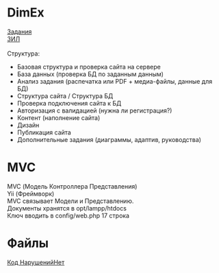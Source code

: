 # DimEx
[Задания](https://bom.firpo.ru/Public/87)
<br>
[ЗИЛ](https://zealdocs.org/)
<br>
<br>
Структура:
- Базовая структура и проверка сайта на сервере
- База данных (проверка БД по заданным данным)
- Анализ задания (распечатка или PDF + медиа-файлы, данные для БД)
- Структура сайта / Структура БД
- Проверка подключения сайта к БД
- Авторизация с валидацией (нужна ли регистрация?)
- Контент (наполнение сайта)
- Дизайн
- Публикация сайта
- Дополнительные задания (диаграммы, адаптив, руководства)

# MVC
MVC (Модель Контроллера Представления)
<br>
Yii (Фреймворк)
<br>
MVC связывает Модели и Представлению.
<br>
Документы хранятся в opt/lampp/htdocs
<br>
Ключ вводить в config/web.php 17 строка

# Файлы
[Код НарушенийНет](https://drive.google.com/file/d/1CNFF904gyCV1als586N0xFhy2cyD3sAA/view?usp=sharing)
